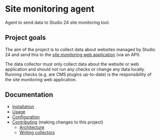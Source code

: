 # Site monitoring agent

Agent to send data to Studio 24 site monitoring tool.

## Project goals

The aim of the project is to collect data about websites managed by Studio 24 and send this to the 
[site monitoring web application](https://github.com/studio24/site-monitor) (via an API). 

The data collector must only collect data about the website or web application and should not 
run any checks or change any data locally. Running checks (e.g. are CMS plugins up-to-date) is the responsibility 
of the site monitoring web application.

## Documentation

* [Installation](installation.md)
* [Usage](usage.md)
* [Configuration](configuration.md)
* [Contributing](contributing.md) (making changes to this project)
    * [Architecture](architecture.md)
    * [Writing collectors](writing-collectors.md)